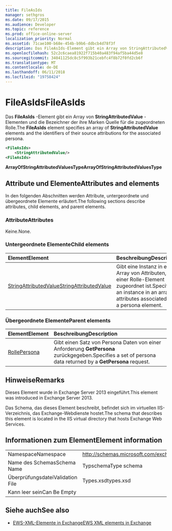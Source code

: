 ```yaml
---
title: FileAsIds
manager: sethgros
ms.date: 09/17/2015
ms.audience: Developer
ms.topic: reference
ms.prod: office-online-server
localization_priority: Normal
ms.assetid: 71cae100-b68e-454b-b9b6-ddbcb4d78f3f
description: Das FileAsIds-Element gibt ein Array von StringAttributedValue-Elementen und die Bezeichner der ihre Marken Quelle für die zugeordneten Rolle.
ms.openlocfilehash: 52c2c6caea81922f715b40a483f94af5ba44d5e8
ms.sourcegitcommit: 34041125dc8c5f993b21cebfc4f8b72f0fd2cb6f
ms.translationtype: MT
ms.contentlocale: de-DE
ms.lasthandoff: 06/11/2018
ms.locfileid: "19758424"
---
```

# <a name="fileasids"></a><span data-ttu-id="f8ba8-103">FileAsIds</span><span class="sxs-lookup"><span data-stu-id="f8ba8-103">FileAsIds</span></span>

<span data-ttu-id="f8ba8-104">Das **FileAsIds** -Element gibt ein Array von **StringAttributedValue** -Elementen und die Bezeichner der ihre Marken Quelle für die zugeordneten Rolle.</span><span class="sxs-lookup"><span data-stu-id="f8ba8-104">The **FileAsIds** element specifies an array of **StringAttributedValue** elements and the identifiers of their source attributions for the associated persona.</span></span> 
  
```XML
<FileAsIds>
    <StringAttributedValue/>
<FileAsIds>
```

 <span data-ttu-id="f8ba8-105">**ArrayOfStringAttributedValuesType**</span><span class="sxs-lookup"><span data-stu-id="f8ba8-105">**ArrayOfStringAttributedValuesType**</span></span>
## <a name="attributes-and-elements"></a><span data-ttu-id="f8ba8-106">Attribute und Elemente</span><span class="sxs-lookup"><span data-stu-id="f8ba8-106">Attributes and elements</span></span>

<span data-ttu-id="f8ba8-107">In den folgenden Abschnitten werden Attribute, untergeordnete und übergeordnete Elemente erläutert.</span><span class="sxs-lookup"><span data-stu-id="f8ba8-107">The following sections describe attributes, child elements, and parent elements.</span></span>
  
### <a name="attributes"></a><span data-ttu-id="f8ba8-108">Attribute</span><span class="sxs-lookup"><span data-stu-id="f8ba8-108">Attributes</span></span>

<span data-ttu-id="f8ba8-109">Keine.</span><span class="sxs-lookup"><span data-stu-id="f8ba8-109">None.</span></span>
  
### <a name="child-elements"></a><span data-ttu-id="f8ba8-110">Untergeordnete Elemente</span><span class="sxs-lookup"><span data-stu-id="f8ba8-110">Child elements</span></span>

|<span data-ttu-id="f8ba8-111">**Element**</span><span class="sxs-lookup"><span data-stu-id="f8ba8-111">**Element**</span></span>|<span data-ttu-id="f8ba8-112">**Beschreibung**</span><span class="sxs-lookup"><span data-stu-id="f8ba8-112">**Description**</span></span>|
|:-----|:-----|
|[<span data-ttu-id="f8ba8-113">StringAttributedValue</span><span class="sxs-lookup"><span data-stu-id="f8ba8-113">StringAttributedValue</span></span>](stringattributedvalue.md) <br/> |<span data-ttu-id="f8ba8-114">Gibt eine Instanz in ein Array von Attributen, die einer Rolle-Element zugeordnet ist.</span><span class="sxs-lookup"><span data-stu-id="f8ba8-114">Specifies an instance in an array of attributes associated with a persona element.</span></span>  <br/> |
   
### <a name="parent-elements"></a><span data-ttu-id="f8ba8-115">Übergeordnete Elemente</span><span class="sxs-lookup"><span data-stu-id="f8ba8-115">Parent elements</span></span>

|<span data-ttu-id="f8ba8-116">**Element**</span><span class="sxs-lookup"><span data-stu-id="f8ba8-116">**Element**</span></span>|<span data-ttu-id="f8ba8-117">**Beschreibung**</span><span class="sxs-lookup"><span data-stu-id="f8ba8-117">**Description**</span></span>|
|:-----|:-----|
|[<span data-ttu-id="f8ba8-118">Rolle</span><span class="sxs-lookup"><span data-stu-id="f8ba8-118">Persona</span></span>](persona.md) <br/> |<span data-ttu-id="f8ba8-119">Gibt einen Satz von Persona Daten von einer Anforderung **GetPersona** zurückgegeben.</span><span class="sxs-lookup"><span data-stu-id="f8ba8-119">Specifies a set of persona data returned by a **GetPersona** request.</span></span>  <br/> |
   
## <a name="remarks"></a><span data-ttu-id="f8ba8-120">Hinweise</span><span class="sxs-lookup"><span data-stu-id="f8ba8-120">Remarks</span></span>

<span data-ttu-id="f8ba8-121">Dieses Element wurde in Exchange Server 2013 eingeführt.</span><span class="sxs-lookup"><span data-stu-id="f8ba8-121">This element was introduced in Exchange Server 2013.</span></span>
  
<span data-ttu-id="f8ba8-122">Das Schema, das dieses Element beschreibt, befindet sich im virtuellen IIS-Verzeichnis, das Exchange-Webdienste hostet.</span><span class="sxs-lookup"><span data-stu-id="f8ba8-122">The schema that describes this element is located in the IIS virtual directory that hosts Exchange Web Services.</span></span>
  
## <a name="element-information"></a><span data-ttu-id="f8ba8-123">Informationen zum Element</span><span class="sxs-lookup"><span data-stu-id="f8ba8-123">Element information</span></span>

|||
|:-----|:-----|
|<span data-ttu-id="f8ba8-124">Namespace</span><span class="sxs-lookup"><span data-stu-id="f8ba8-124">Namespace</span></span>  <br/> |http://schemas.microsoft.com/exchange/services/2006/types  <br/> |
|<span data-ttu-id="f8ba8-125">Name des Schemas</span><span class="sxs-lookup"><span data-stu-id="f8ba8-125">Schema Name</span></span>  <br/> |<span data-ttu-id="f8ba8-126">Typschema</span><span class="sxs-lookup"><span data-stu-id="f8ba8-126">Type schema</span></span>  <br/> |
|<span data-ttu-id="f8ba8-127">Überprüfungsdatei</span><span class="sxs-lookup"><span data-stu-id="f8ba8-127">Validation File</span></span>  <br/> |<span data-ttu-id="f8ba8-128">Types.xsd</span><span class="sxs-lookup"><span data-stu-id="f8ba8-128">types.xsd</span></span>  <br/> |
|<span data-ttu-id="f8ba8-129">Kann leer sein</span><span class="sxs-lookup"><span data-stu-id="f8ba8-129">Can Be Empty</span></span>  <br/> ||
   
## <a name="see-also"></a><span data-ttu-id="f8ba8-130">Siehe auch</span><span class="sxs-lookup"><span data-stu-id="f8ba8-130">See also</span></span>



- [<span data-ttu-id="f8ba8-131">EWS-XML-Elemente in Exchange</span><span class="sxs-lookup"><span data-stu-id="f8ba8-131">EWS XML elements in Exchange</span></span>](ews-xml-elements-in-exchange.md)

